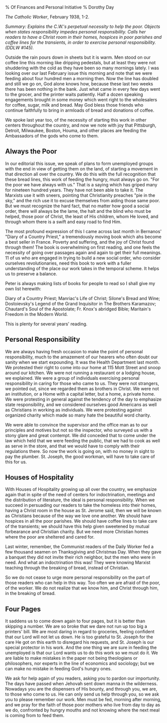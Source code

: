 % Of Finances and Personal Initiative
% Dorothy Day

*The Catholic Worker*, February 1938, 1-2.

*Summary: Explains the C.W.'s perpetual necessity to help the poor.
Objects when states responsibility impedes personal responsibility.
Calls her readers to have a Christ room in their homes, hospices in poor
parishes and coffee lines for the transients, in order to exercise
personal responsibility. (DDLW \#145).*

Outside the rain pours down in sheets but it is warm. Men stood on our
coffee line this morning like dripping pedestals, but at least they were
not shuddering with the cold as they have been so many mornings lately.
I was looking over our last February issue this morning and note that we
were feeding about four hundred men a morning then. Now the line has
doubled and still we go on, God alone knows how, because these last two
weeks there has been nothing in the bank. Just what came in every few
days went to the grocer, and the printer waits patiently. Half a dozen
speaking engagements brought in some money which went right to the
wholesalers for coffee, sugar, milk and bread. May God bless those
friends who continue faithfully to bring in armloads of bread and
donations of coffee.

We spoke last year too, of the necessity of starting this work in other
centers throughout the country, and now we note with joy that
Pittsburgh, Detroit, Milwaukee, Boston, Houma, and other places are
feeding the Ambassadors of the gods who come to them.

Always the Poor
---------------

In our editorial this issue, we speak of plans to form unemployed groups
with the end in view of getting them on the land, of starting a movement
in that direction all over the country. We do this with the full
recognition that these bread lines, this work of feeding the hungry,
must always go on. "For the poor we have always with us." That is a
saying which has griped many for nineteen hundred years. They have not
been able to take it. The Marxists use it with sneers, pointing that
Christianity preaches "pie in the sky," and the rich use it to excuse
themselves from aiding those same poor. But we must recognize the hard
fact, that no matter how good a social order, there will always be the
lame, the halt and the blind who must be helped, those poor of Christ,
the least of His children, whom He loved, and through whom there is a
swift and easy road to find Him.

The most profound expression of this I came across last month in
Bernanos' "Diary of a Country Priest," a tremendously moving book which
ahs become a best seller in France. Poverty and suffering, and the joy
of Christ found through them! The book is overwhelming on first reading,
and one feels the necessity of going over passages again and again to
get their full meanings. 11 of us who are engaged in trying to build a
new social order, who consider ourselves revolutionaries, need this book
to work with a fuller understanding of the place our work takes in the
temporal scheme. It helps us to preserve a balance.

Peter is always making lists of books for people to read so I shall give
my own list herewith:

Diary of a Country Priest; Manriac's Life of Christ; Silone's Bread and
Wine; Dostoievsky's Legend of the Grand Inquisitor in The Brothers
Karamazov; Chautard's Soul of the Apostolate; Fr. Knox's abridged Bible;
Maritain's Freedom in the Modern World.

This is plenty for several years' reading.

Personal Responsibility
-----------------------

We are always having fresh occasion to make the point of personal
responsibility, much to the amazement of our hearers who often doubt our
sanity when we start expounding. It was the Health Department last
month. We protested their right to come into our home at 115 Mott Street
and snoop around our kitchen. We were not running a restaurant or a
lodging house, we explained. We were a group of individuals exercising
personal responsibility in caring for those who came to us. They were
not strangers, we pointed out, since we regarded them as brothers in
Christ. We were not an institution, or a Home with a capital letter, but
a home, a private home. We were protesting in general against the
tendency of the day to emphasize state responsibility, and we considered
ourselves good Americans as well as Christians in working as
individuals. We were protesting against organized charity which made so
many hate the beautiful word charity.

We were able to convince the supervisor and the office man as to our
principles and motives but not so the inspector, who surveyed us with a
stony glare and great contempt. We did conceded that to come under the
law which held that we were feeding the public, that we had to cook as
well as serve in the store, and that we would have to comply with their
regulations there. So now the work is going on, with no money in sight
to pay the plumber. St. Joseph, the good workman, will have to take care
of this for us.

Houses of Hospitality
---------------------

With Houses of Hospitality growing up all over the country, we emphasize
again that in spite of the need of centers for indoctrination, meetings
and the distribution of literature, the ideal is personal
responsibility. When we succeed in persuading our readers to take the
homeless into their homes, having a Christ room in the house as St.
Jerome said, then we will be known as Christians because of the way we
love one another. We should have hospices in all the poor parishes. We
should have coffee lines to take care of the transients; we should have
this help given sweetened by mutual forbearance and Christian charity.
But we need more Christian homes where the poor are sheltered and cared
for.

Last winter, remember, the Communist readers of the Daily Worker fed a
few thousand seamen on Thanksgiving and Christmas Day. When they gave a
banquet they did not invite their rich neighbor, but the men who were in
need. And what an indoctrination this was! They were knowing Marxist
teaching through the breaking of bread, instead of Christian.

So we do not cease to urge more personal responsibility on the part of
those readers who can help in this way. Too often we are afraid of the
poor, of the worker. We do not realize that we know him, and Christ
through him, in the breaking of bread.

Four Pages
----------

It saddens us to come down again to four pages, but it is better than
skipping a number. We are so broke that we dare not run up too big a
printers' bill. We are most daring in regard to groceries, feeling
confident that our Lord will not let us down. He is too grateful to St.
Joseph for the care He got on this earth to disregard his requests, and
St. Joseph is our special protector in his work. And the one thing we
are sure in feeding the unemployed is that our Lord wants us to do this
work so we must do it. We are liable to make mistakes in the paper not
being theologians or philosophers, nor experts in the line of economics
and sociology; but we can make no mistake in feeding God's hungry ones.

We ask for help again of you readers, asking you to pardon our
importunity. The days have passed when Jehovah sent down manna in the
wilderness. Nowadays you are the dispensers of His bounty, and through
you, we are, to those who come to us. He can only send us help through
you, so we ask you to please remember our work. Men must be fed, morning
after morning, and we pray for the faith of those poor mothers who live
from day to day as we do, confronted by hungry mouths and not knowing
where the next meal is coming from to feed them.

